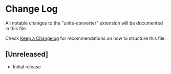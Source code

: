 # Change Log

All notable changes to the "units-converter" extension will be documented in this file.

Check [Keep a Changelog](http://keepachangelog.com/) for recommendations on how to structure this file.

## [Unreleased]

- Initial release